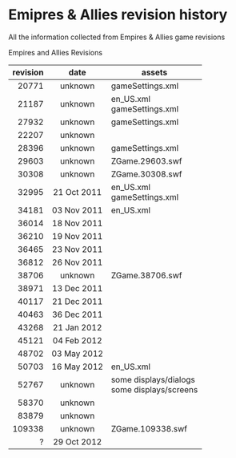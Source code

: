 # Emipres & Allies revision history
All the information collected from Empires &amp; Allies game revisions

Empires and Allies Revisions

| revision |    date     | assets |
|----:|:---:|-----|
|  20771 | unknown     | gameSettings.xml |
|  21187 | unknown     | en_US.xml </br> gameSettings.xml |
|  27932 | unknown     | gameSettings.xml |
|  22207 | unknown     | |
|  28396 | unknown     | gameSettings.xml |
|  29603 | unknown     | ZGame.29603.swf |
|  30308 | unknown     | ZGame.30308.swf |
|  32995 | 21 Oct 2011 | en_US.xml </br> gameSettings.xml |
|  34181 | 03 Nov 2011 | en_US.xml |
|  36014 | 18 Nov 2011 | |
|  36210 | 19 Nov 2011 | |
|  36465 | 23 Nov 2011 | |
|  36812 | 26 Nov 2011 | |
|  38706 | unknown     | ZGame.38706.swf |
|  38971 | 13 Dec 2011 | |
|  40117 | 21 Dec 2011 | |
|  40463 | 36 Dec 2011 | |
|  43268 | 21 Jan 2012 | |
|  45121 | 04 Feb 2012 | |
|  48702 | 03 May 2012 | |
|  50703 | 16 May 2012 | en_US.xml |
|  52767 | unknown     | some displays/dialogs </br> some displays/screens |
|  58370 | unknown     | |
|  83879 | unknown     | |
| 109338 | unknown     | ZGame.109338.swf |
|    ?   | 29 Oct 2012 | |

